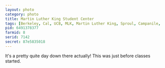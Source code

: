 ```yaml
---
layout: photo
category: photo
title: Martin Luther King Student Center
tags: [Berkeley, Cal, UCB, MLK, Martin Luther King, Sproul, Campanile, CA, cycomachead, Michael Ball, Canon, 7D]
pid: 6491378377
farmid: 8
serid: 7142
secret: 87e5835018
---
```



It's a pretty quite day down there actually! This was just before classes started.
